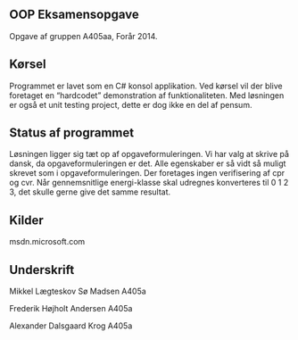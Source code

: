 ## OOP Eksamensopgave
Opgave af gruppen A405aa, Forår 2014.

## Kørsel
Programmet er lavet som en C# konsol applikation. Ved kørsel vil der blive foretaget en “hardcodet” demonstration af funktionaliteten. Med løsningen er også et unit testing project, dette er dog ikke en del af pensum.

## Status af programmet
Løsningen ligger sig tæt op af opgaveformuleringen. Vi har valg at skrive på dansk, da opgaveformuleringen er det. Alle egenskaber er så vidt så muligt skrevet som i opgaveformuleringen. Der foretages ingen verifisering af cpr og cvr. Når gennemsnitlige energi-klasse skal udregnes konverteres til 0 1 2 3, det skulle gerne give det samme resultat.

## Kilder
msdn.microsoft.com

## Underskrift

Mikkel Lægteskov Sø Madsen A405a

Frederik Højholt Andersen A405a

Alexander Dalsgaard Krog A405a